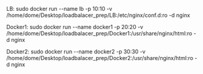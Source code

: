 LB:
sudo docker run --name lb -p 10:10 -v /home/dome/Desktop/loadbalacer_prep/LB:/etc/nginx/conf.d:ro -d nginx

Docker1:
sudo docker run --name docker1 -p 20:20 -v /home/dome/Desktop/loadbalacer_prep/Docker1:/usr/share/nginx/html:ro -d nginx

Docker2:
sudo docker run --name docker2 -p 30:30 -v /home/dome/Desktop/loadbalacer_prep/Docker2:/usr/share/nginx/html:ro -d nginx

